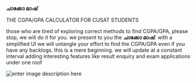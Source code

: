 **ചാക്കോ മാഷ്**

THE CGPA/GPA CALCULATOR FOR CUSAT STUDENTS



those who are tired of exploring correct methods to find CGPA/GPA, please stop, we will do it for you.
we present to you the **ചാക്കോ മാഷ്**. with a simplified UI we will untangle your effort to find the CGPA/GPA  even if you have any backlogs.
this is a mere beginning. we will update at a constant interval adding interesting features like result enquiry and exam applications under one roof

![enter image description here](https://static.toiimg.com/thumb/msid-78278073/78278073.jpg?width=250&resizemode=10)
